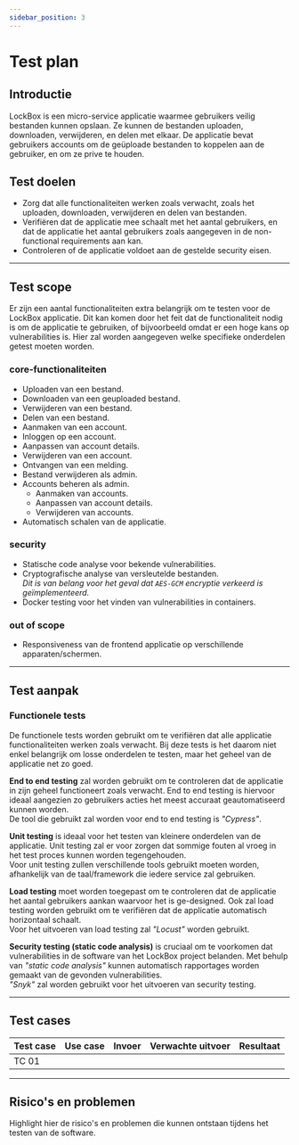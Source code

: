 ```yaml
---
sidebar_position: 3
---
```

# Test plan

## Introductie
LockBox is een micro-service applicatie waarmee gebruikers veilig bestanden kunnen opslaan. Ze kunnen de bestanden uploaden, downloaden, verwijderen, en delen met elkaar. De applicatie bevat gebruikers accounts om de geüploade bestanden to koppelen aan de gebruiker, en om ze prive te houden. 

## Test doelen
 - Zorg dat alle functionaliteiten werken zoals verwacht, zoals het uploaden, downloaden, verwijderen en delen van bestanden.
 - Verifiëren dat de applicatie mee schaalt met het aantal gebruikers, en dat de applicatie het aantal gebruikers zoals aangegeven in de non-functional requirements aan kan.
 - Controleren of de applicatie voldoet aan de gestelde security eisen. 

---

## Test scope
Er zijn een aantal functionaliteiten extra belangrijk om te testen voor de LockBox applicatie. Dit kan komen door het feit dat de functionaliteit nodig is om de applicatie te gebruiken, of bijvoorbeeld omdat er een hoge kans op vulnerabilities is. Hier zal worden aangegeven welke specifieke onderdelen getest moeten worden.

### core-functionaliteiten
 - Uploaden van een bestand.
 - Downloaden van een geuploaded bestand.
 - Verwijderen van een bestand.
 - Delen van een bestand.
 - Aanmaken van een account.
 - Inloggen op een account.
 - Aanpassen van account details.
 - Verwijderen van een account.
 - Ontvangen van een melding.
 - Bestand verwijderen als admin.
 - Accounts beheren als admin.
	 - Aanmaken van accounts.
	 - Aanpassen van account details.
	 - Verwijderen van accounts.
 - Automatisch schalen van de applicatie.

### security
- Statische code analyse voor bekende vulnerabilities.
- Cryptografische analyse van versleutelde bestanden. <br/> 
  *Dit is van belang voor het geval dat `AES-GCM` encryptie verkeerd is geïmplementeerd.*
- Docker testing voor het vinden van vulnerabilities in containers.

### out of scope
- Responsiveness van de frontend applicatie op verschillende apparaten/schermen.

---
## Test aanpak
### Functionele tests
De functionele tests worden gebruikt om te verifiëren dat alle applicatie functionaliteiten werken zoals verwacht. Bij deze tests is het daarom niet enkel belangrijk om losse onderdelen te testen, maar het geheel van de applicatie net zo goed.

**End to end testing** zal worden gebruikt om te controleren dat de applicatie in zijn geheel functioneert zoals verwacht. End to end testing is hiervoor ideaal aangezien zo gebruikers acties het meest accuraat geautomatiseerd kunnen worden. <br/>
De tool die gebruikt zal worden voor end to end testing is *"Cypress"*.

**Unit testing** is ideaal voor het testen van kleinere onderdelen van de applicatie. Unit testing zal er voor zorgen dat sommige fouten al vroeg in het test proces kunnen worden tegengehouden. <br/>
Voor unit testing zullen verschillende tools gebruikt moeten worden, afhankelijk van de taal/framework die iedere service zal gebruiken. 

**Load testing** moet worden toegepast om te controleren dat de applicatie het aantal gebruikers aankan waarvoor het is ge-designed. Ook zal load testing worden gebruikt om te verifiëren dat de applicatie automatisch horizontaal schaalt. <br/>
Voor het uitvoeren van load testing zal *"Locust"* worden gebruikt. 

**Security testing (static code analysis)** is cruciaal om te voorkomen dat vulnerabilities in de software van het LockBox project belanden. Met behulp van *"static code analysis"* kunnen automatisch rapportages worden gemaakt van de gevonden vulnerabilities. <br/>
*"Snyk"* zal worden gebruikt voor het uitvoeren van security testing.

---

## Test cases

| Test case | Use case | Invoer | Verwachte uitvoer | Resultaat |
| --------- | -------- | ------ | ----------------- | --------- |
| TC 01     |          |        |                   |           |


---
## Risico's en problemen
Highlight hier de risico's en problemen die kunnen ontstaan tijdens het testen van de software.
